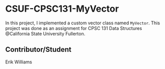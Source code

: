 # CSUF-CPSC131-MyVector

In this project, I implemented a custom vector class named `MyVector`. This project was done as an assignment for CPSC 131 Data Structures @California State University Fullerton.

## Contributor/Student

Erik Williams
